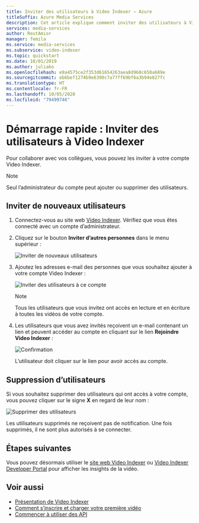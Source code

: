 ```yaml
---
title: Inviter des utilisateurs à Video Indexer – Azure
titleSuffix: Azure Media Services
description: Cet article explique comment inviter des utilisateurs à Video Indexer.
services: media-services
author: ReutAmior
manager: femila
ms.service: media-services
ms.subservice: video-indexer
ms.topic: quickstart
ms.date: 10/01/2019
ms.author: juliako
ms.openlocfilehash: e9a4575ce2f353d61654263aea8d968c650a689e
ms.sourcegitcommit: eb6bef1274b9e6390c7a77ff69bf6a3b94e827fc
ms.translationtype: HT
ms.contentlocale: fr-FR
ms.lasthandoff: 10/05/2020
ms.locfileid: "79499746"
---
```

# <a name="quickstart-invite-users-to-video-indexer"></a>Démarrage rapide : Inviter des utilisateurs à Video Indexer

Pour collaborer avec vos collègues, vous pouvez les inviter à votre compte Video Indexer. 

> [!NOTE]
> Seul l’administrateur du compte peut ajouter ou supprimer des utilisateurs.

## <a name="invite-new-users"></a>Inviter de nouveaux utilisateurs

1. Connectez-vous au site web [Video Indexer](https://www.videoindexer.ai/). Vérifiez que vous êtes connecté avec un compte d’administrateur.
1. Cliquez sur le bouton **Inviter d’autres personnes** dans le menu supérieur :

   ![Inviter de nouveaux utilisateurs](./media/invite-users/invite-users.png)

1. Ajoutez les adresses e-mail des personnes que vous souhaitez ajouter à votre compte Video Indexer :

    ![Inviter des utilisateurs à ce compte](./media/invite-users/invite-to-account.png)
        
    >[!NOTE]
    > Tous les utilisateurs que vous invitez ont accès en lecture et en écriture à toutes les vidéos de votre compte.
1. Les utilisateurs que vous avez invités reçoivent un e-mail contenant un lien et peuvent accéder au compte en cliquant sur le lien **Rejoindre Video Indexer** :

    ![Confirmation](./media/invite-users/invite-msg.png)

    L’utilisateur doit cliquer sur le lien pour avoir accès au compte. 

## <a name="removing-existing-users"></a>Suppression d’utilisateurs

Si vous souhaitez supprimer des utilisateurs qui ont accès à votre compte, vous pouvez cliquer sur le signe **X** en regard de leur nom :

![Supprimer des utilisateurs](./media/invite-users/remove-users.png)

Les utilisateurs supprimés ne reçoivent pas de notification. Une fois supprimés, il ne sont plus autorisés à se connecter.

## <a name="next-steps"></a>Étapes suivantes

Vous pouvez désormais utiliser le [site web Video Indexer](video-indexer-view-edit.md) ou [Video Indexer Developer Portal](video-indexer-use-apis.md) pour afficher les insights de la vidéo.

## <a name="see-also"></a>Voir aussi

- [Présentation de Video Indexer](video-indexer-overview.md)
- [Comment s’inscrire et charger votre première vidéo](video-indexer-get-started.md)
- [Commencer à utiliser des API](video-indexer-use-apis.md)
